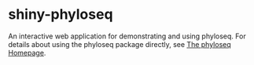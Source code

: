 shiny-phyloseq
==============

An interactive web application for demonstrating and using phyloseq.
For details about using the phyloseq package directly,
see [The phyloseq Homepage](http://joey711.github.io/phyloseq/).
